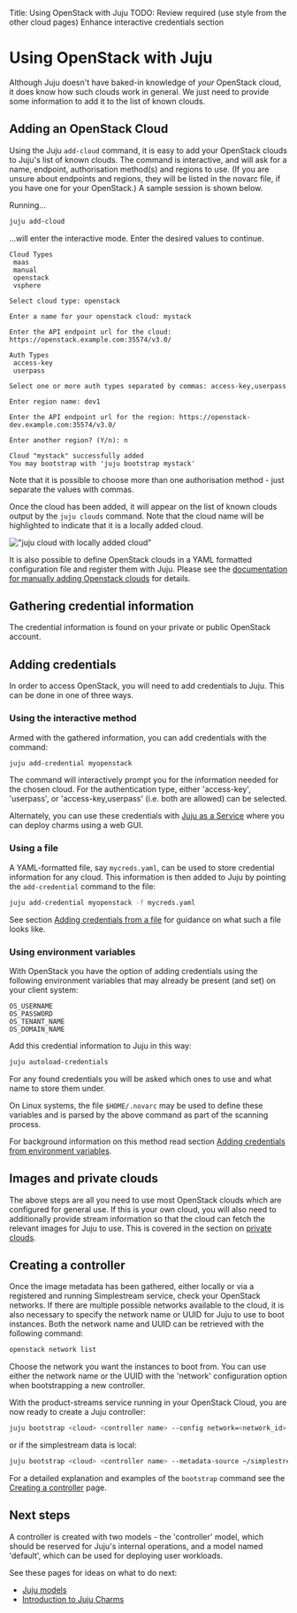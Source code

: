 Title: Using OpenStack with Juju
TODO:  Review required (use style from the other cloud pages)
       Enhance interactive credentials section

# Using OpenStack with Juju

Although Juju doesn't have baked-in knowledge of *your* OpenStack cloud, it
does know how such clouds work in general. We just need to provide some
information to add it to the list of known clouds.

## Adding an OpenStack Cloud

Using the Juju `add-cloud` command, it is easy to add your OpenStack clouds to
Juju's list of known clouds. The command is interactive, and will ask for
a name, endpoint, authorisation method(s) and regions to use. (If you are unsure
about endpoints and regions, they will be listed in the novarc file, if you
have one for your OpenStack.) A sample session is shown below.

Running...

```bash
juju add-cloud
```
...will enter the interactive mode. Enter the desired values to continue.

```
Cloud Types
 maas
 manual
 openstack
 vsphere

Select cloud type: openstack

Enter a name for your openstack cloud: mystack

Enter the API endpoint url for the cloud: https://openstack.example.com:35574/v3.0/

Auth Types
 access-key
 userpass

Select one or more auth types separated by commas: access-key,userpass

Enter region name: dev1

Enter the API endpoint url for the region: https://openstack-dev.example.com:35574/v3.0/

Enter another region? (Y/n): n

Cloud "mystack" successfully added
You may bootstrap with 'juju bootstrap mystack'
```

Note that it is possible to choose more than one authorisation method - just
separate the values with commas.

Once the cloud has been added, it will appear on the list of known clouds
output by the `juju clouds` command. Note that the cloud name will be
highlighted to indicate that it is a locally added cloud.

!["juju cloud with locally added cloud"](./media/list-clouds-local.png)

It is also possible to define OpenStack clouds in a YAML formatted configuration
file and register them with Juju. Please see the
[documentation for manually adding Openstack clouds][manual-openstack] for details.

## Gathering credential information

The credential information is found on your private or public OpenStack
account.

## Adding credentials

In order to access OpenStack, you will need to add credentials to Juju. This
can be done in one of three ways.

### Using the interactive method

Armed with the gathered information, you can add credentials with the command:

```bash
juju add-credential myopenstack
```

The command will interactively prompt you for the information needed for the
chosen cloud. For the authentication type, either 'access-key', 'userpass', or
'access-key,userpass' (i.e. both are allowed) can be selected.

Alternately, you can use these credentials with [Juju as a Service][jaas] where
you can deploy charms using a web GUI.

### Using a file

A YAML-formatted file, say `mycreds.yaml`, can be used to store credential
information for any cloud. This information is then added to Juju by pointing
the `add-credential` command to the file:

```bash
juju add-credential myopenstack -f mycreds.yaml
```

See section [Adding credentials from a file][credentials-adding-from-file] for
guidance on what such a file looks like.

### Using environment variables

With OpenStack you have the option of adding credentials using the following
environment variables that may already be present (and set) on your client
system:

`OS_USERNAME`  
`OS_PASSWORD`  
`OS_TENANT_NAME`  
`OS_DOMAIN_NAME`

Add this credential information to Juju in this way:
  
```bash
juju autoload-credentials
```

For any found credentials you will be asked which ones to use and what name to
store them under.

On Linux systems, the file `$HOME/.novarc` may be used to define these
variables and is parsed by the above command as part of the scanning process.

For background information on this method read section
[Adding credentials from environment variables][credentials-adding-from-variables].

## Images and private clouds

The above steps are all you need to use most OpenStack clouds which are
configured for general use. If this is your own cloud, you will also need to
additionally provide stream information so that the cloud can fetch the
relevant images for Juju to use. This is covered in the section on
[private clouds][simplestreams]. 

## Creating a controller

Once the image metadata has been gathered, either locally or via a registered
and running Simplestream service, check your OpenStack networks.  If there are
multiple possible networks available to the cloud, it is also necessary to
specify the network name or UUID for Juju to use to boot instances. Both the
network name and UUID can be retrieved with the following command:

```bash
openstack network list
```

Choose the network you want the instances to boot from.  You can use either the
network name or the UUID with the 'network' configuration option when
bootstrapping a new controller.

With the product-streams service running in your OpenStack Cloud, you are now
ready to create a Juju controller:

```bash
juju bootstrap <cloud> <controller name> --config network=<network_id>
```

or if the simplestream data is local:

```bash
juju bootstrap <cloud> <controller name> --metadata-source ~/simplestreams/images --config network=<network_id>
```

For a detailed explanation and examples of the `bootstrap` command see the
[Creating a controller][controllers-creating] page.

## Next steps

A controller is created with two models - the 'controller' model, which
should be reserved for Juju's internal operations, and a model named
'default', which can be used for deploying user workloads.

See these pages for ideas on what to do next:

 - [Juju models][models]
 - [Introduction to Juju Charms][charms]


<!-- LINKS -->

[yaml]: http://www.yaml.org/spec/1.2/spec.html
[simplestreams]: ./howto-privatecloud.html
[credentials]: ./credentials.html
[manual-openstack]: ./clouds-openstack-manual.html
[controllers-creating]: ./controllers-creating.md
[models]: ./models.md
[charms]: ./charms.md
[credentials-adding-from-variables]: ./credentials.md#adding-credentials-from-environment-variables
[credentials-adding-from-file]: ./credentials.md#adding-credentials-from-a-file
[jaas]: https://jujucharms.com/jaas
